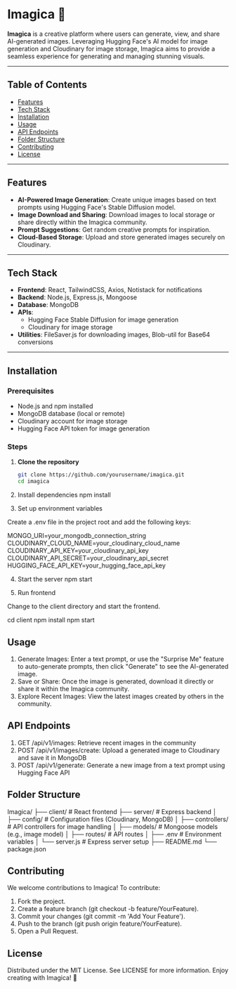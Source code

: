 # Imagica 🎨

**Imagica** is a creative platform where users can generate, view, and share AI-generated images. Leveraging Hugging Face's AI model for image generation and Cloudinary for image storage, Imagica aims to provide a seamless experience for generating and managing stunning visuals.

---

## Table of Contents

- [Features](#features)
- [Tech Stack](#tech-stack)
- [Installation](#installation)
- [Usage](#usage)
- [API Endpoints](#api-endpoints)
- [Folder Structure](#folder-structure)
- [Contributing](#contributing)
- [License](#license)

---

## Features

- **AI-Powered Image Generation**: Create unique images based on text prompts using Hugging Face's Stable Diffusion model.
- **Image Download and Sharing**: Download images to local storage or share directly within the Imagica community.
- **Prompt Suggestions**: Get random creative prompts for inspiration.
- **Cloud-Based Storage**: Upload and store generated images securely on Cloudinary.

---

## Tech Stack

- **Frontend**: React, TailwindCSS, Axios, Notistack for notifications
- **Backend**: Node.js, Express.js, Mongoose
- **Database**: MongoDB
- **APIs**:
  - Hugging Face Stable Diffusion for image generation
  - Cloudinary for image storage
- **Utilities**: FileSaver.js for downloading images, Blob-util for Base64 conversions

---

## Installation

### Prerequisites

- Node.js and npm installed
- MongoDB database (local or remote)
- Cloudinary account for image storage
- Hugging Face API token for image generation

### Steps

1. **Clone the repository**

   ```bash
   git clone https://github.com/yourusername/imagica.git
   cd imagica

   ```

2. Install dependencies
   npm install

3. Set up environment variables

Create a .env file in the project root and add the following keys:

MONGO_URI=your_mongodb_connection_string
CLOUDINARY_CLOUD_NAME=your_cloudinary_cloud_name
CLOUDINARY_API_KEY=your_cloudinary_api_key
CLOUDINARY_API_SECRET=your_cloudinary_api_secret
HUGGING_FACE_API_KEY=your_hugging_face_api_key

4. Start the server
   npm start

5. Run frontend

Change to the client directory and start the frontend.

cd client
npm install
npm start

## Usage

1. Generate Images: Enter a text prompt, or use the "Surprise Me" feature to auto-generate prompts, then click "Generate" to see the AI-generated image.
2. Save or Share: Once the image is generated, download it directly or share it within the Imagica community.
3. Explore Recent Images: View the latest images created by others in the community.

## API Endpoints

1. GET /api/v1/images: Retrieve recent images in the community
2. POST /api/v1/images/create: Upload a generated image to Cloudinary and save it in MongoDB
3. POST /api/v1/generate: Generate a new image from a text prompt using Hugging Face API

## Folder Structure

Imagica/
├── client/ # React frontend
├── server/ # Express backend
│ ├── config/ # Configuration files (Cloudinary, MongoDB)
│ ├── controllers/ # API controllers for image handling
│ ├── models/ # Mongoose models (e.g., image model)
│ ├── routes/ # API routes
│ ├── .env # Environment variables
│ └── server.js # Express server setup
├── README.md
└── package.json

## Contributing

We welcome contributions to Imagica!
To contribute:

1. Fork the project.
2. Create a feature branch (git checkout -b feature/YourFeature).
3. Commit your changes (git commit -m 'Add Your Feature').
4. Push to the branch (git push origin feature/YourFeature).
5. Open a Pull Request.

## License

Distributed under the MIT License. See LICENSE for more information.
Enjoy creating with Imagica! 🌟
